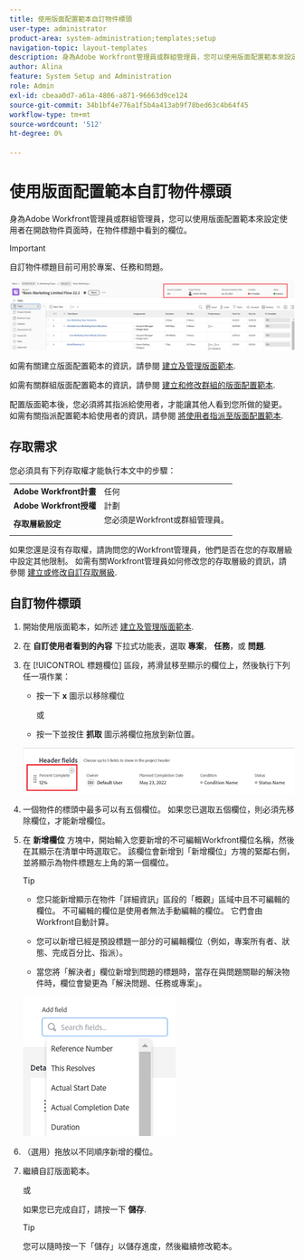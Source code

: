 ```yaml
---
title: 使用版面配置範本自訂物件標頭
user-type: administrator
product-area: system-administration;templates;setup
navigation-topic: layout-templates
description: 身為Adobe Workfront管理員或群組管理員，您可以使用版面配置範本來設定使用者在開啟物件頁面時，在物件標題中看到的欄位。
author: Alina
feature: System Setup and Administration
role: Admin
exl-id: cbeaa0d7-a61a-4806-a871-96663d9ce124
source-git-commit: 34b1bf4e776a1f5b4a413ab9f78bed63c4b64f45
workflow-type: tm+mt
source-wordcount: '512'
ht-degree: 0%

---
```


# 使用版面配置範本自訂物件標頭

身為Adobe Workfront管理員或群組管理員，您可以使用版面配置範本來設定使用者在開啟物件頁面時，在物件標題中看到的欄位。

>[!IMPORTANT]
>
>自訂物件標題目前可用於專案、任務和問題。

![](assets/object-header-fields.png)

如需有關建立版面配置範本的資訊，請參閱 [建立及管理版面範本](../use-layout-templates/create-and-manage-layout-templates.md).

如需有關群組版面配置範本的資訊，請參閱 [建立和修改群組的版面配置範本](../../../administration-and-setup/manage-groups/work-with-group-objects/create-and-modify-a-groups-layout-templates.md).

配置版面範本後，您必須將其指派給使用者，才能讓其他人看到您所做的變更。 如需有關指派配置範本給使用者的資訊，請參閱 [將使用者指派至版面配置範本](../use-layout-templates/assign-users-to-layout-template.md).

## 存取需求

您必須具有下列存取權才能執行本文中的步驟：


<table>
  <tr>
   <td><strong>Adobe Workfront計畫</strong>
   </td>
   <td>任何
   </td>
  </tr>
  <tr>
   <td><strong>Adobe Workfront授權</strong>
   </td>
   <td>計劃
   </td>
  </tr>
  <tr>
   <td><strong>存取層級設定</strong>
   </td>
   <td>您必須是Workfront或群組管理員。
<p>
   </td>
  </tr>
</table>

如果您還是沒有存取權，請詢問您的Workfront管理員，他們是否在您的存取層級中設定其他限制。 如需有關Workfront管理員如何修改您的存取層級的資訊，請參閱 [建立或修改自訂存取層級](../../add-users/configure-and-grant-access/create-modify-access-levels.md).

## 自訂物件標頭

1. 開始使用版面範本，如所述 [建立及管理版面範本](../../customize-workfront/use-layout-templates/create-and-manage-layout-templates.md).
1. 在 **自訂使用者看到的內容** 下拉式功能表，選取 **專案**， **任務**，或 **問題**.

   <!--when this will be possible for more than 3 objects, at production, make this more general: update the sentence above to say "select an object you want to customize in the Customize what users see drop-down menu). -->

1. 在 [!UICONTROL 標題欄位] 區段，將滑鼠移至顯示的欄位上，然後執行下列任一項作業：
   * 按一下 **x** 圖示以移除欄位

     或

   * 按一下並按住 **抓取** 圖示將欄位拖放到新位置。

   <!--(NOTE: make sure the default names of these fields have not changed; otherwise, update screen shot)-->

   ![](assets/object-header-field-x-and-grab-icons-in-lt.png)

1. 一個物件的標頭中最多可以有五個欄位。
如果您已選取五個欄位，則必須先移除欄位，才能新增欄位。
1. 在 **新增欄位** 方塊中，開始輸入您要新增的不可編輯Workfront欄位名稱，然後在其顯示在清單中時選取它。 該欄位會新增到「新增欄位」方塊的緊鄰右側，並將顯示為物件標題左上角的第一個欄位。

   >[!TIP]
   >
   >* 您只能新增顯示在物件「詳細資訊」區段的「概觀」區域中且不可編輯的欄位。 不可編輯的欄位是使用者無法手動編輯的欄位。 它們會由Workfront自動計算。
   >
   >* 您可以新增已經是預設標題一部分的可編輯欄位（例如，專案所有者、狀態、完成百分比、指派）。
   >
   >* 當您將「解決者」欄位新增到問題的標題時，當存在與問題關聯的解決物件時，欄位會變更為「解決問題、任務或專案」。


   ![](assets/add-field-to-header-in-lt-list.png)


1. （選用）拖放以不同順序新增的欄位。

1. 繼續自訂版面範本。

   或

   如果您已完成自訂，請按一下 **儲存**.

   >[!TIP]
   >
   >您可以隨時按一下「儲存」以儲存進度，然後繼續修改範本。
